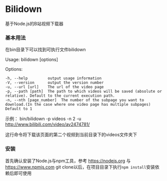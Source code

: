 # Bilidown
基于Node.js的B站视频下载器

### 基本用法

在bin目录下可以找到可执行文件bilidown

Usage: bilidown [options]

  Options:

    -h, --help         output usage information
    -V, --version      output the version number
    -u, --url [url]    The url of the video page
    -p, --path [path]  The path to which videos will be saved (absolute or relative). Default to the current execution path.
    -n, --nth [page_number]  The number of the subpage you want to download.(In the case where one video page has multiple subpages) Default to 1

示例：
bin/bilidown -p videos -n 2 -u http://www.bilibili.com/video/av2474781/

这行命令将下载该页面的第二个视频到当前目录下的videos文件夹下

### 安装

首先确认安装了Node.js与npm工具，参考 https://nodejs.org 与 https://www.npmjs.com
git clone以后，在项目目录下执行`npm install`安装依赖后即可使用
